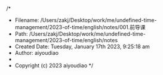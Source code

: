 /*
 * Filename: /Users/zakj/Desktop/work/me/undefined-time-management/2023-of-time/english/notes/001.前导课
 * Path: /Users/zakj/Desktop/work/me/undefined-time-management/2023-of-time/english/notes
 * Created Date: Tuesday, January 17th 2023, 9:25:18 am
 * Author: aiyoudiao
 * 
 * Copyright (c) 2023 aiyoudiao
 */

